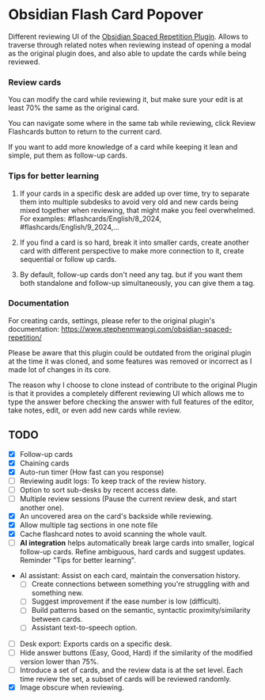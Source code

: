 # Obsidian Flash Card Popover
Different reviewing UI of the [Obsidian Spaced Repetition Plugin](https://github.com/st3v3nmw/obsidian-spaced-repetition/). Allows to traverse through related notes when reviewing instead of opening a modal as the original plugin does, and also able to update the cards while being reviewed.

### Review cards
You can modify the card while reviewing it, but make sure your edit is at least 70% the same as the original card.

You can navigate some where in the same tab while reviewing, click Review Flashcards button to return to the current card.

If you want to add more knowledge of a card while keeping it lean and simple, put them as follow-up cards.

### Tips for better learning
1. If your cards in a specific desk are added up over time, try to separate them into multiple subdesks to avoid very old and new cards being mixed together when reviewing, that might make you feel overwhelmed. For examples: #flashcards/English/8_2024, #flashcards/English/9_2024,...

2. If you find a card is so hard, break it into smaller cards, create another card with different perspective to make more connection to it, create sequential or follow up cards.

3. By default, follow-up cards don't need any tag. but if you want them both standalone and follow-up simultaneously, you can give them a tag.


### Documentation
For creating cards, settings, please refer to the original plugin's documentation: https://www.stephenmwangi.com/obsidian-spaced-repetition/

Please be aware that this plugin could be outdated from the original plugin at the time it was cloned, and some features was removed or incorrect as I made lot of changes in its core.

The reason why I choose to clone instead of contribute to the original Plugin is that it provides a completely different reviewing UI which allows me to type the answer before checking the answer with full features of the editor, take notes, edit, or even add new cards while review.

## TODO
- [x] Follow-up cards
- [x] Chaining cards
- [x] Auto-run timer (How fast can you response)
- [ ] Reviewing audit logs: To keep track of the review history.
- [ ] Option to sort sub-desks by recent access date.
- [ ] Multiple review sessions (Pause the current review desk, and start another one).
- [x] An uncovered area on the card's backside while reviewing.
- [x] Allow multiple tag sections in one note file
- [x] Cache flashcard notes to avoid scanning the whole vault.
- [ ] **AI integration** helps automatically break large cards into smaller, logical follow-up cards. Refine ambiguous, hard cards and suggest updates. Reminder "Tips for better learning".
- AI assistant: Assist on each card, maintain the conversation history.
    - [ ] Create connections between something you're struggling with and something new.
    - [ ] Suggest improvement if the ease number is low (difficult).
    - [ ] Build patterns based on the semantic, syntactic proximity/similarity between cards.
    - [ ] Assistant text-to-speech option.
- [ ] Desk export: Exports cards on a specific desk.
- [ ] Hide answer buttons (Easy, Good, Hard) if the similarity of the modified version lower than 75%.
- [ ] Introduce a set of cards, and the review data is at the set level. Each time review the set, a subset of cards will be reviewed randomly.
- [x] Image obscure when reviewing.
